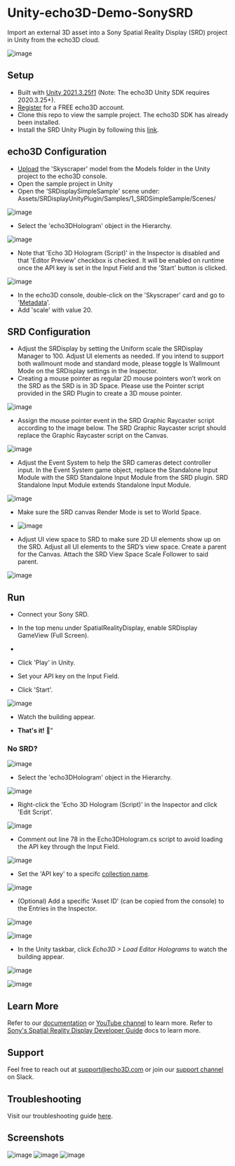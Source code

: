# Unity-echo3D-Demo-SonySRD
Import an external 3D asset into a Sony Spatial Reality Display (SRD) project in Unity from the echo3D cloud.

![image](https://github.com/echo3Dco/Unity-echo3D-Demo-SonySRD/assets/51488480/adbb23a8-9e7f-42f4-b0ba-fc666167f44f)

## Setup
* Built with [Unity 2021.3.25f1](https://unity3d.com/get-unity/download/archive) (Note: The echo3D Unity SDK requires 2020.3.25+).
* [Register](https://www.echo3d.com/signup?utm_term={keyword}&utm_campaign=sonysdr_tutorial&utm_source=medium&utm_medium=blog) for a FREE echo3D account.
* Clone this repo to view the sample project. The echo3D SDK has already been installed.
* Install the SRD Unity Plugin by following this [link](https://www.sony.net/Products/Developer-Spatial-Reality-display/en/develop/Setup/DownloadInfo.html).

## echo3D Configuration
* [Upload](https://docs.echo3d.co/quickstart/add-a-3d-model) the 'Skyscraper' model from the Models folder in the Unity project to the echo3D console.
* Open the sample project in Unity
* Open the 'SRDisplaySimpleSample' scene under: Assets/SRDisplayUnityPlugin/Samples/1_SRDSimpleSample/Scenes/
  
![image](https://github.com/echo3Dco/Unity-echo3D-Demo-SonySRD/assets/51488480/696d1bda-a6d1-46bc-a7cb-2c13c1eefc26)

* Select the 'echo3DHologram' object in the Hierarchy.
  
![image](https://github.com/echo3Dco/Unity-echo3D-Demo-SonySRD/assets/51488480/efad6cf2-5679-4e36-9a25-881e0662433e)

* Note that 'Echo 3D Hologram (Script)' in the Inspector is disabled and that 'Editor Preview' checkbox is checked. It will be enabled on runtime once the API key is set in the Input Field and the 'Start' button is clicked.

![image](https://github.com/echo3Dco/Unity-echo3D-Demo-SonySRD/assets/51488480/22b6ebda-b680-4450-82c9-963db809eb9b)

* In the echo3D console, double-click on the 'Skyscraper' card and go to '[Metadata](https://docs.echo3d.com/unity/transforming-content)'.
* Add 'scale' with value 20.

## SRD Configuration
* Adjust the SRDisplay by setting the Uniform scale the SRDisplay Manager to 100. Adjust UI elements as needed. If you intend to support both wallmount mode and standard mode, please toggle Is Wallmount Mode on the SRDisplay settings in the Inspector.
* Creating a mouse pointer as regular 2D mouse pointers won’t work on the SRD as the SRD is in 3D Space. Please use the Pointer script provided in the SRD Plugin to create a 3D mouse pointer.
  
![image](https://i.imgur.com/Y9KEBEe.png)

* Assign the mouse pointer event in the SRD Graphic Raycaster script according to the image below. The SRD Graphic Raycaster script should replace the Graphic Raycaster script on the Canvas.

![image](https://i.imgur.com/PbHgQeF.png)

* Adjust the Event System to help the SRD cameras detect controller input. In the Event System game object, replace the Standalone Input Module with the SRD Standalone Input Module from the SRD plugin. SRD Standalone Input Module extends Standalone Input Module.

![image](https://i.imgur.com/JIfsbmQ.png)

* Make sure the SRD canvas Render Mode is set to World Space.

* ![image](https://i.imgur.com/gtdYmtd.png)

* Adjust UI view space to SRD to make sure 2D UI elements show up on the SRD. Adjust all UI elements to the SRD’s view space. Create a parent for the Canvas. Attach the SRD View Space Scale Follower to said parent.

![image](https://i.imgur.com/aWo7C60.png)

## Run

* Connect your Sony SRD.
  
* In the top menu under SpatialRealityDisplay, enable SRDisplay GameView (Full Screen).
* 
* Click 'Play' in Unity.

* Set your API key on the Input Field.

* Click 'Start'.
 
![image](https://github.com/echo3Dco/Unity-echo3D-Demo-SonySRD/assets/51488480/19a88d93-51ee-405e-bb9a-3085c47ae090)

* Watch the building appear.
  
* **That's it!** 🎉"

### No SRD?

![image](https://github.com/echo3Dco/Unity-echo3D-Demo-SonySRD/assets/51488480/178b87cd-7c45-4db0-bc10-4f0b2d6925e7)

* Select the 'echo3DHologram' object in the Hierarchy.
  
![image](https://github.com/echo3Dco/Unity-echo3D-Demo-SonySRD/assets/51488480/efad6cf2-5679-4e36-9a25-881e0662433e)

* Right-click the 'Echo 3D Hologram (Script)' in the Inspector and click 'Edit Script'.

![image](https://github.com/echo3Dco/Unity-echo3D-Demo-SonySRD/assets/51488480/a03aacef-e729-4844-98a2-17bf12540e7e)

* Comment out line 78 in the Echo3DHologram.cs script to avoid loading the API key through the Input Field.

![image](https://github.com/echo3Dco/Unity-echo3D-Demo-SonySRD/assets/51488480/b13af322-3fb0-40e0-acb2-9980659e09ef)

* Set the 'API key' to a specifc [collection name](https://docs.echo3d.com/quickstart/access-the-console).

![image](https://github.com/echo3Dco/Unity-echo3D-Demo-SonySRD/assets/51488480/22b6ebda-b680-4450-82c9-963db809eb9b)

* (Optional) Add a specific 'Asset ID' (can be copied from the console) to the Entries in the Inspector.

![image](https://github.com/echo3Dco/Unity-echo3D-Demo-SonySRD/assets/51488480/8c4c6f0a-fb28-456c-a0c8-b526905c3a20)

![image](https://github.com/echo3Dco/Unity-echo3D-Demo-SonySRD/assets/51488480/22b6ebda-b680-4450-82c9-963db809eb9b)

* In the Unity taskbar, click _Echo3D > Load Editor Holograms_ to watch the building appear.

![image](https://github.com/echo3Dco/Unity-echo3D-Demo-SonySRD/assets/51488480/bd8c53ff-aafa-4325-b452-bb727da9141d)

![image](https://github.com/echo3Dco/Unity-echo3D-Demo-SonySRD/assets/51488480/3c162941-2c36-4d3d-88fe-f9c809863c95)

## Learn More
Refer to our [documentation](https://docs.echo3d.com/) or [YouTube channel](https://www.youtube.com/@echo3Dco) to learn more.
Refer to [Sony's Spatial Reality Display Developer Guide](https://www.sony.net/Products/Developer-Spatial-Reality-display/en/develop/Overview.html) docs to learn more.

## Support
Feel free to reach out at [support@echo3D.com](mailto:support@echo3D.com) or join our [support channel](https://go.echo3d.co/join) on Slack.

## Troubleshooting
Visit our troubleshooting guide [here](https://docs.echo3d.com/unity/troubleshooting).

## Screenshots
![image](https://github.com/echo3Dco/Unity-echo3D-Demo-SonySRD/assets/51488480/de79b8ff-c00e-407f-bf8a-d4cde312c9ec)
![image](https://github.com/echo3Dco/Unity-echo3D-Demo-SonySRD/assets/51488480/696d1bda-a6d1-46bc-a7cb-2c13c1eefc26)
![image](https://github.com/echo3Dco/Unity-echo3D-Demo-SonySRD/assets/51488480/3c162941-2c36-4d3d-88fe-f9c809863c95)


